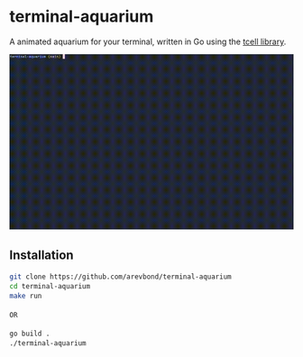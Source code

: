 # terminal-aquarium

A animated aquarium for your terminal, written in Go using the [tcell library](https://github.com/gdamore/tcell).

![Demo](_assets/demo.gif)

## Installation

```bash
git clone https://github.com/arevbond/terminal-aquarium
cd terminal-aquarium
make run 

OR

go build .
./terminal-aquarium
```
